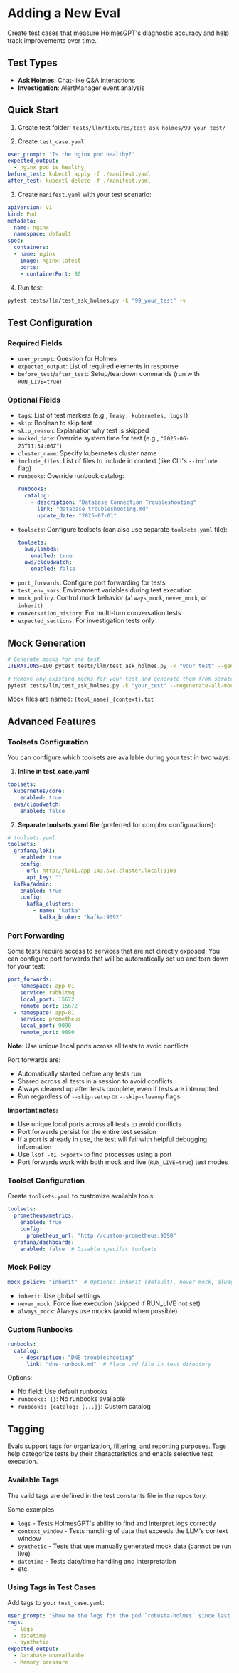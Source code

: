 # Adding a New Eval

Create test cases that measure HolmesGPT's diagnostic accuracy and help track improvements over time.

## Test Types

- **Ask Holmes**: Chat-like Q&A interactions
- **Investigation**: AlertManager event analysis

## Quick Start

1. Create test folder: `tests/llm/fixtures/test_ask_holmes/99_your_test/`

2. Create `test_case.yaml`:
```yaml
user_prompt: 'Is the nginx pod healthy?'
expected_output:
  - nginx pod is healthy
before_test: kubectl apply -f ./manifest.yaml
after_test: kubectl delete -f ./manifest.yaml
```

3. Create `manifest.yaml` with your test scenario:
```yaml
apiVersion: v1
kind: Pod
metadata:
  name: nginx
  namespace: default
spec:
  containers:
  - name: nginx
    image: nginx:latest
    ports:
    - containerPort: 80
```

4. Run test:
```bash
pytest tests/llm/test_ask_holmes.py -k "99_your_test" -v
```

## Test Configuration

### Required Fields
- `user_prompt`: Question for Holmes
- `expected_output`: List of required elements in response
- `before_test`/`after_test`: Setup/teardown commands (run with `RUN_LIVE=true`)

### Optional Fields
- `tags`: List of test markers (e.g., `[easy, kubernetes, logs]`)
- `skip`: Boolean to skip test
- `skip_reason`: Explanation why test is skipped
- `mocked_date`: Override system time for test (e.g., `"2025-06-23T11:34:00Z"`)
- `cluster_name`: Specify kubernetes cluster name
- `include_files`: List of files to include in context (like CLI's `--include` flag)
- `runbooks`: Override runbook catalog:
  ```yaml
  runbooks:
    catalog:
      - description: "Database Connection Troubleshooting"
        link: "database_troubleshooting.md"
        update_date: "2025-07-01"
  ```
- `toolsets`: Configure toolsets (can also use separate `toolsets.yaml` file):
  ```yaml
  toolsets:
    aws/lambda:
      enabled: true
    aws/cloudwatch:
      enabled: false
  ```
- `port_forwards`: Configure port forwarding for tests
- `test_env_vars`: Environment variables during test execution
- `mock_policy`: Control mock behavior (`always_mock`, `never_mock`, or `inherit`)
- `conversation_history`: For multi-turn conversation tests
- `expected_sections`: For investigation tests only

## Mock Generation

```bash
# Generate mocks for one test
ITERATIONS=100 pytest tests/llm/test_ask_holmes.py -k "your_test" --generate-mocks

# Remove any existing mocks for your test and generate them from scratch
pytest tests/llm/test_ask_holmes.py -k "your_test" --regenerate-all-mocks
```

Mock files are named: `{tool_name}_{context}.txt`

## Advanced Features

### Toolsets Configuration

You can configure which toolsets are available during your test in two ways:

1. **Inline in test_case.yaml**:
```yaml
toolsets:
  kubernetes/core:
    enabled: true
  aws/cloudwatch:
    enabled: false
```

2. **Separate toolsets.yaml file** (preferred for complex configurations):
```yaml
# toolsets.yaml
toolsets:
  grafana/loki:
    enabled: true
    config:
      url: http://loki.app-143.svc.cluster.local:3100
      api_key: ""
  kafka/admin:
    enabled: true
    config:
      kafka_clusters:
        - name: "kafka"
          kafka_broker: "kafka:9092"
```

### Port Forwarding

Some tests require access to services that are not directly exposed. You can configure port forwards that will be automatically set up and torn down for your test:

```yaml
port_forwards:
  - namespace: app-01
    service: rabbitmq
    local_port: 15672
    remote_port: 15672
  - namespace: app-01
    service: prometheus
    local_port: 9090
    remote_port: 9090
```

**Note**: Use unique local ports across all tests to avoid conflicts

Port forwards are:

- Automatically started before any tests run
- Shared across all tests in a session to avoid conflicts
- Always cleaned up after tests complete, even if tests are interrupted
- Run regardless of `--skip-setup` or `--skip-cleanup` flags

**Important notes:**

- Use unique local ports across all tests to avoid conflicts
- Port forwards persist for the entire test session
- If a port is already in use, the test will fail with helpful debugging information
- Use `lsof -ti :<port>` to find processes using a port
- Port forwards work with both mock and live (`RUN_LIVE=true`) test modes

### Toolset Configuration

Create `toolsets.yaml` to customize available tools:

```yaml
toolsets:
  prometheus/metrics:
    enabled: true
    config:
      prometheus_url: "http://custom-prometheus:9090"
  grafana/dashboards:
    enabled: false  # Disable specific toolsets
```

### Mock Policy

```yaml
mock_policy: "inherit"  # Options: inherit (default), never_mock, always_mock
```

- `inherit`: Use global settings
- `never_mock`: Force live execution (skipped if RUN_LIVE not set)
- `always_mock`: Always use mocks (avoid when possible)

### Custom Runbooks

```yaml
runbooks:
  catalog:
    - description: "DNS troubleshooting"
      link: "dns-runbook.md"  # Place .md file in test directory
```

Options:

- No field: Use default runbooks
- `runbooks: {}`: No runbooks available
- `runbooks: {catalog: [...]}`: Custom catalog

## Tagging

Evals support tags for organization, filtering, and reporting purposes. Tags help categorize tests by their characteristics and enable selective test execution.

### Available Tags

The valid tags are defined in the test constants file in the repository.

Some examples

- `logs` - Tests HolmesGPT's ability to find and interpret logs correctly
- `context_window` - Tests handling of data that exceeds the LLM's context window
- `synthetic` - Tests that use manually generated mock data (cannot be run live)
- `datetime` - Tests date/time handling and interpretation
- etc.

### Using Tags in Test Cases

Add tags to your `test_case.yaml`:

```yaml
user_prompt: "Show me the logs for the pod `robusta-holmes` since last Thursday"
tags:
  - logs
  - datetime
  - synthetic
expected_output:
  - Database unavailable
  - Memory pressure
```
